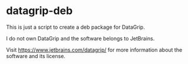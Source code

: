 # datagrip-deb

This is just a script to create a deb package for DataGrip.

I do not own DataGrip and the software belongs to JetBrains.

Visit https://www.jetbrains.com/datagrip/ for more information about the software and its license.
